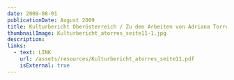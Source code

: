 ```yaml
---
date: 2009-08-01
publicationDate: August 2009
title: Kulturbericht Oberösterreich / Zu den Arbeiten von Adriana Torres Digitale und reale Gedanken / Christina Hainzl Seite 11
thumbnailImage: Kulturbericht_atorres_seite11-1.jpg
description:
links:
  - text: LINK
    url: /assets/resources/Kulturbericht_atorres_seite11.pdf
    isExternal: true
---
```

